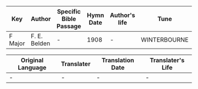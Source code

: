 Key | Author   | Specific Bible Passage     |Hymn Date |Author's life |Tune |Metrical Pattern   |Composer/Source
-- | --------- | ---------------------------|----------|--------------|-----|-------------------|-------------  
F Major |F. E. Belden |- |1908 |- |WINTERBOURNE |- |Edwin Barnes

Original Language | Translater | Translation Date   | Translater's Life  
----------------- | --------- | --------------------|-------------     
\- |- |- |-
